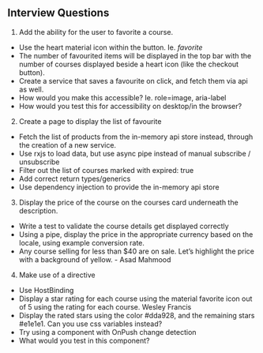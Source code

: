 ## Interview Questions

1. Add the ability for the user to favorite a course.

- Use the heart material icon within the button. Ie. <i class="material-icons">favorite</i>
- The number of favourited items will be displayed in the top bar with the number of courses displayed beside a heart icon (like the checkout button).
- Create a service that saves a favourite on click, and fetch them via api as well.
- How would you make this accessible? Ie. role=image, aria-label
- How would you test this for accessibility on desktop/in the browser?

2. Create a page to display the list of favourite

- Fetch the list of products from the in-memory api store instead, through the creation of a new service.
- Use rxjs to load data, but use async pipe instead of manual subscribe / unsubscribe
- Filter out the list of courses marked with expired: true
- Add correct return types/generics
- Use dependency injection to provide the in-memory api store

3. Display the price of the course on the courses card underneath the description.

- Write a test to validate the course details get displayed correctly
- Using a pipe, display the price in the appropriate currency based on the locale, using example conversion rate.
- Any course selling for less than $40 are on sale. Let’s highlight the price with a background of yellow. - Asad Mahmood

4. Make use of a directive

- Use HostBinding
- Display a star rating for each course using the material favorite icon out of 5 using the rating for each course. Wesley Francis
- Display the rated stars using the color #dda928, and the remaining stars #e1e1e1.
  Can you use css variables instead?
- Try using a component with OnPush change detection
- What would you test in this component?
